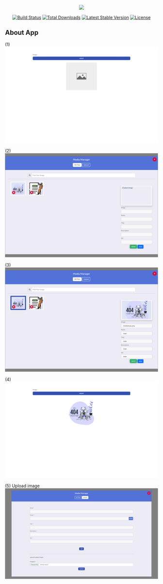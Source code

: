 <p align="center"><a href="https://laravel.com" target="_blank"><img src="https://raw.githubusercontent.com/laravel/art/master/logo-lockup/5%20SVG/2%20CMYK/1%20Full%20Color/laravel-logolockup-cmyk-red.svg" width="400"></a></p>

<p align="center">
<a href="https://travis-ci.org/laravel/framework"><img src="https://travis-ci.org/laravel/framework.svg" alt="Build Status"></a>
<a href="https://packagist.org/packages/laravel/framework"><img src="https://img.shields.io/packagist/dt/laravel/framework" alt="Total Downloads"></a>
<a href="https://packagist.org/packages/laravel/framework"><img src="https://img.shields.io/packagist/v/laravel/framework" alt="Latest Stable Version"></a>
<a href="https://packagist.org/packages/laravel/framework"><img src="https://img.shields.io/packagist/l/laravel/framework" alt="License"></a>
</p>

## About App

(1)
<img src="https://github.com/weam-waheed2/media-manager-laravel/blob/main/imgs/Laravel.png">

(2)
<img src="https://github.com/weam-waheed2/media-manager-laravel/blob/main/imgs/Laravel (1).png">

(3)
<img src="https://github.com/weam-waheed2/media-manager-laravel/blob/main/imgs/Laravel (2).png">

(4)
<img src="https://github.com/weam-waheed2/media-manager-laravel/blob/main/imgs/Laravel (3).png">

(5) Upload image
<img src="https://github.com/weam-waheed2/media-manager-laravel/blob/main/imgs/Laravel (4).png">
